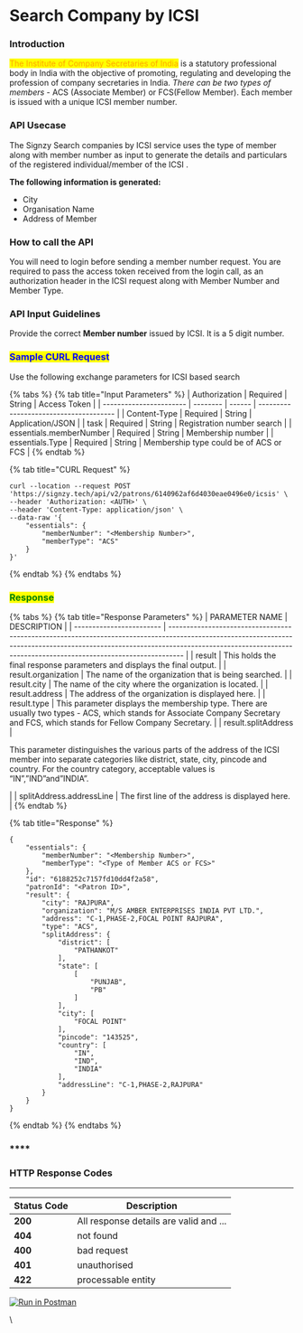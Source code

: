 # Search Company by ICSI

### Introduction

<mark style="color:orange;">The Institute of Company Secretaries of India</mark> is a statutory professional body in India with the objective of promoting, regulating and developing the profession of company secretaries in India. _There can be two types of members_ - ACS (Associate Member) or FCS(Fellow Member). Each member is issued with a unique ICSI member number.

### API Usecase

The Signzy Search companies by ICSI service uses the type of member along with member number as input to generate the details and particulars of the registered individual/member of the ICSI.

**The following information is generated:**

* City
* Organisation Name
* Address of Member

### How to call the API

You will need to login before sending a member number request. You are required to pass the access token received from the login call, as an authorization header in the ICSI request along with Member Number and Member Type.

### API Input Guidelines

Provide the correct **Member number** issued by ICSI. It is a 5 digit number.

### <mark style="color:blue;">Sample CURL Request</mark>

Use the following exchange parameters for ICSI based search

{% tabs %}
{% tab title="Input Parameters" %}
| Authorization           | Required | String | Access Token                           |
| ----------------------- | -------- | ------ | -------------------------------------- |
| Content-Type            | Required | String | Application/JSON                       |
| task                    | Required | String | Registration number search             |
| essentials.memberNumber | Required | String | Membership number                      |
| essentials.Type         | Required | String | Membership type could be of ACS or FCS |
{% endtab %}

{% tab title="CURL Request" %}
```
curl --location --request POST 'https://signzy.tech/api/v2/patrons/6140962af6d4030eae0496e0/icsis' \
--header 'Authorization: <AUTH>' \
--header 'Content-Type: application/json' \
--data-raw '{
    "essentials": {
        "memberNumber": "<Membership Number>",
        "memberType": "ACS"
    }
}'
```
{% endtab %}
{% endtabs %}

### <mark style="color:green;">**Response**</mark>

{% tabs %}
{% tab title="Response Parameters" %}
| PARAMETER NAME           | DESCRIPTION                                                                                                                                                                                                                                    |
| ------------------------ | ---------------------------------------------------------------------------------------------------------------------------------------------------------------------------------------------------------------------------------------------- |
| result                   | This holds the final response parameters and displays the final output.                                                                                                                                                                        |
| result.organization      | The name of the organization that is being searched.                                                                                                                                                                                           |
| result.city              | The name of the city where the organization is located.                                                                                                                                                                                        |
| result.address           | The address of the organization is displayed here.                                                                                                                                                                                             |
| result.type              | This parameter displays the membership type. There are usually two types - ACS, which stands for Associate Company Secretary and FCS, which stands for Fellow Company Secretary.                                                               |
| result.splitAddress      | <p>This parameter distinguishes the various parts of the address of the ICSI member into separate categories like district, state, city, pincode and country. For the country category, acceptable values is “IN”,”IND”and”INDIA”.</p><p></p> |
| splitAddress.addressLine | The first line of the address is displayed here.                                                                                                                                                                                               |
{% endtab %}

{% tab title="Response" %}
```
{
    "essentials": {
        "memberNumber": "<Membership Number>",
        "memberType": "<Type of Member ACS or FCS>"
    },
    "id": "6188252c7157fd10dd4f2a58",
    "patronId": "<Patron ID>",
    "result": {
        "city": "RAJPURA",
        "organization": "M/S AMBER ENTERPRISES INDIA PVT LTD.",
        "address": "C-1,PHASE-2,FOCAL POINT RAJPURA",
        "type": "ACS",
        "splitAddress": {
            "district": [
                "PATHANKOT"
            ],
            "state": [
                [
                    "PUNJAB",
                    "PB"
                ]
            ],
            "city": [
                "FOCAL POINT"
            ],
            "pincode": "143525",
            "country": [
                "IN",
                "IND",
                "INDIA"
            ],
            "addressLine": "C-1,PHASE-2,RAJPURA"
        }
    }
}
```
{% endtab %}
{% endtabs %}

### ****

### **HTTP Response Codes**

****

| Status Code | Description                            |
| ----------- | -------------------------------------- |
| **200**     | All response details are valid and ... |
| **404**     | not found                              |
| **400**     | bad request                            |
| **401**     | unauthorised                           |
| **422**     | processable entity                     |



&#x20;[![Run in Postman](https://run.pstmn.io/button.svg)](https://www.getpostman.com/run-collection/5144b530bb3b326c5223)

\
